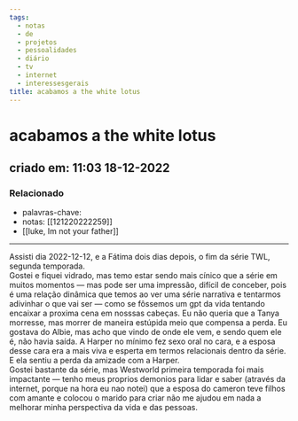 ```yaml
---
tags:
  - notas
  - de
  - projetos
  - pessoalidades
  - diário
  - tv
  - internet
  - interessesgerais
title: acabamos a the white lotus
---
```


# acabamos a the white lotus

## criado em: 11:03 18-12-2022

### Relacionado

- palavras-chave: 
- notas: [[121220222259]]
- [[luke, Im not your father]]
---

Assisti dia 2022-12-12, e a Fátima dois dias depois, o fim da série TWL, segunda temporada.  
Gostei e fiquei vidrado, mas temo estar sendo mais cínico que a série em muitos momentos — mas pode ser uma impressão, difícil de conceber, pois é uma relação dinâmica que temos ao ver uma série narrativa e tentarmos adivinhar o que vai ser — como se fôssemos um gpt da vida tentando encaixar a proxima cena em nosssas cabeças. Eu não queria que a Tanya morresse, mas morrer de maneira estúpida meio que compensa a perda. Eu gostava do Albie, mas acho que vindo de onde ele vem, e sendo quem ele é, não havia saída. A Harper no mínimo fez sexo oral no cara, e a esposa desse cara era a mais viva e esperta em termos relacionais dentro da série. E ela sentiu a perda da amizade com a Harper.  
Gostei bastante da série, mas Westworld primeira temporada foi mais impactante — tenho meus proprios demonios para lidar e saber (através da internet, porque na hora eu nao notei) que a esposa do cameron teve filhos com amante e colocou o marido para criar não me ajudou em nada a melhorar minha perspectiva da vida e das pessoas.
